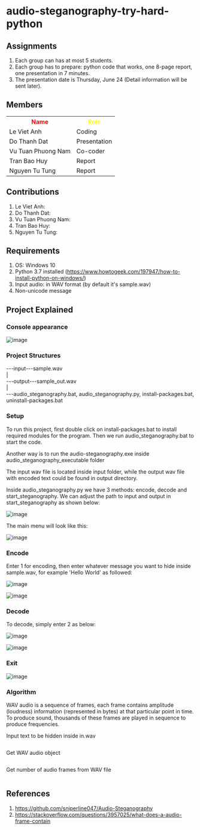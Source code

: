 # audio-steganography-try-hard-python
## Assignments
1. Each group can has at most 5 students.
2. Each group has to prepare: python code that works, one 8-page report, one presentation in 7 minutes.
3. The presentation date is Thursday, June 24 (Detail information will be sent later).

## Members
<table>
  <tr>
    <th style="color:red; font-weight:bold"> Name </th>
  	<th style="color:yellow; font-weight:bold"> Role </th>
  </tr>

  <tr>
  	<td> Le Viet Anh </td>
  	<td> Coding </td>
  </tr>
  
  <tr>
  	<td> Do Thanh Dat </td>
  	<td> Presentation </td>
  </tr>  

  <tr>
  	<td> Vu Tuan Phuong Nam </td>
  	<td> Co-coder </td>
  </tr>

  <tr>
  	<td> Tran Bao Huy </td>
  	<td> Report </td>
  </tr>
  
  <tr>
  	<td> Nguyen Tu Tung </td>
  	<td> Report </td>
  </tr>  
</table>

## Contributions
1. Le Viet Anh: 
2. Do Thanh Dat:
3. Vu Tuan Phuong Nam:
4. Tran Bao Huy:
5. Nguyen Tu Tung:

## Requirements
1. OS: Windows 10
2. Python 3.7 installed (https://www.howtogeek.com/197947/how-to-install-python-on-windows/)
3. Input audio: in WAV format (by default it's sample.wav)
4. Non-unicode message

## Project Explained

### Console appearance

![image](https://user-images.githubusercontent.com/47298653/123188431-37d12a80-d4c6-11eb-91d4-ebc15dcbcfb9.png)

### Project Structures
---input---sample.wav <br>
| <br>
---output---sample_out.wav <br>
| <br>
---audio_steganography.bat, audio_steganography.py, install-packages.bat, uninstall-packages.bat <br>

### Setup
<p>To run this project, first double click on install-packages.bat to install required modules for the program. Then we run audio_steganography.bat to start the code.</p>
<p>Another way is to run the audio-steganography.exe inside audio_steganography_executable folder</p>
<p>The input wav file is located inside input folder, while the output wav file with encoded text could be found in output directory.</p>
<p>Inside audio_steganography.py we have 3 methods: encode, decode and start_steganography. We can adjust the path to input and output in start_steganography as shown below:</p>

![image](https://user-images.githubusercontent.com/47298653/123109070-20ae2080-d465-11eb-9a81-76c950a60098.png)

<p>The main menu will look like this:</p>

![image](https://user-images.githubusercontent.com/47298653/123109327-57843680-d465-11eb-9111-81d3ebe2b2f0.png)

### Encode
<p>Enter 1 for encoding, then enter whatever message you want to hide inside sample.wav, for example 'Hello World' as followed:</p>

![image](https://user-images.githubusercontent.com/47298653/123109637-99ad7800-d465-11eb-8c32-841101cf8732.png)

![image](https://user-images.githubusercontent.com/47298653/123109926-d7120580-d465-11eb-801e-f49f165bba32.png)

### Decode
<p>To decode, simply enter 2 as below:</p>

![image](https://user-images.githubusercontent.com/47298653/123111159-e34a9280-d466-11eb-8282-78dde6b0e4b6.png)

![image](https://user-images.githubusercontent.com/47298653/123111209-ee052780-d466-11eb-89db-7146ef47faaa.png)

### Exit

![image](https://user-images.githubusercontent.com/47298653/123111351-0a08c900-d467-11eb-8092-dc5b966695a5.png)

### Algorithm
<p>WAV audio is a sequence of frames, each frame contains amplitude (loudness) information (represented in bytes) at that particular point in time. To produce sound, thousands of these frames are played in sequence to produce frequencies.</p>

<p>Input text to be hidden inside in.wav</p>

```python

```
<p>Get WAV audio object</p>

```python

```

<p>Get number of audio frames from WAV file</p>

```python

```






## References
1. https://github.com/sniperline047/Audio-Steganography 
2. https://stackoverflow.com/questions/3957025/what-does-a-audio-frame-contain  


